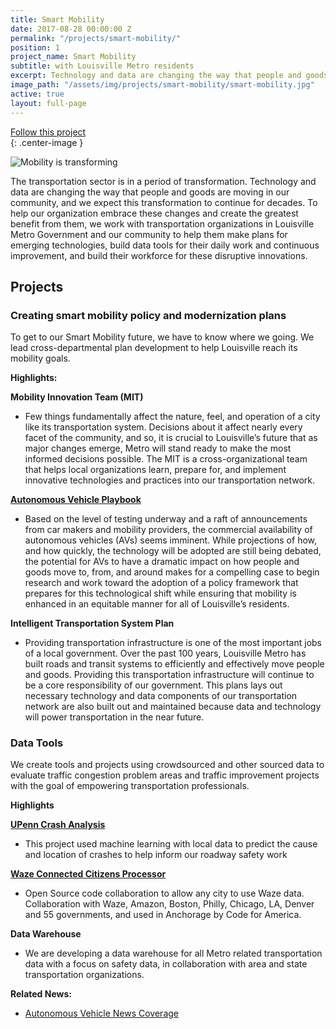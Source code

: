 ```yaml
---
title: Smart Mobility
date: 2017-08-28 00:00:00 Z
permalink: "/projects/smart-mobility/"
position: 1
project_name: Smart Mobility
subtitle: with Louisville Metro residents
excerpt: Technology and data are changing the way that people and goods are moving in our community, and we expect this transformation to continue for decades.
image_path: "/assets/img/projects/smart-mobility/smart-mobility.jpg"
active: true
layout: full-page
---
```


<div class="end-xs hidden-xs col-md-3 button-wrap">
<a class="usa-button usa-button-outline link--external" href="https://public.govdelivery.com/accounts/KYLOUISVILLE/subscriber/new?category_id=KYLOUISVILLE_C72" target="_blank">Follow this project</a>
</div>{: .center-image }

![Mobility is transforming](/assets/img/projects/smart-mobility/smart-mobility-1d.gif)

The transportation sector is in a period of transformation. Technology and data are changing the way that people and goods are moving in our community, and we expect this transformation to continue for decades. To help our organization embrace these changes and create the greatest benefit from them, we work with transportation organizations in Louisville Metro Government and our community to help them make plans for emerging technologies, build data tools for their daily work and continuous improvement, and build their workforce for these disruptive innovations.

## Projects

### Creating smart mobility policy and modernization plans

To get to our Smart Mobility future, we have to know where we going. We lead cross-departmental plan development to help Louisville reach its mobility goals. 

**Highlights:**

**Mobility Innovation Team (MIT)**
* Few things fundamentally affect the nature, feel, and operation of a city like its transportation system. Decisions about it affect nearly every facet of the community, and so, it is crucial to Louisville’s future that as major changes emerge, Metro will stand ready to make the most informed decisions possible. The MIT is a cross-organizational team that helps local organizations learn, prepare for, and implement innovative technologies and practices into our transportation network.
  
**[Autonomous Vehicle Playbook](https://av.louisvilleky.gov)**
* Based on the level of testing underway and a raft of announcements from car makers and mobility providers, the commercial availability of autonomous vehicles (AVs) seems imminent. While projections of how, and how quickly, the technology will be adopted are still being debated, the potential for AVs to have a dramatic impact on how people and goods move to, from, and around makes for a compelling case to begin research and work toward the adoption of a policy framework that prepares for this technological shift while ensuring that mobility is enhanced in an equitable manner for all of Louisville’s residents.
  
**Intelligent Transportation System Plan**
* Providing transportation infrastructure is one of the most important jobs of a local government. Over the past 100 years, Louisville Metro has built roads and transit systems to efficiently and effectively move people and goods. Providing this transportation infrastructure will continue to be a core responsibility of our government. This plans lays out necessary technology and data components of our transportation network are also built out and maintained because data and technology will power transportation in the near future. 


### Data Tools

We create tools and projects using crowdsourced and other sourced data to evaluate traffic congestion problem areas and traffic improvement projects with the goal of empowering transportation professionals.
  
**Highlights**
  
**[UPenn Crash Analysis](https://insiderlouisville.com/government/infrastructure/a-new-data-project-aims-to-predict-louisville-traffic-collisions/)**
* This project used machine learning with local data to predict the cause and location of crashes to help inform our roadway safety work
  
**[Waze Connected Citizens Processor](https://www.govintheopen.com/waze-ccp-processor.html)**
* Open Source code collaboration to allow any city to use Waze data. Collaboration with Waze, Amazon, Boston, Philly, Chicago, LA, Denver and 55 governments, and used in Anchorage by Code for America.
  
**Data Warehouse**
* We are developing a data warehouse for all Metro related transportation data with a focus on safety data, in collaboration with area and state transportation organizations.

**Related News:**
* [Autonomous Vehicle News Coverage]( http://www.wdrb.com/story/38312611/hoping-to-get-on-forefront-of-new-technology-louisville-prepares-for-self-driving-cars)
